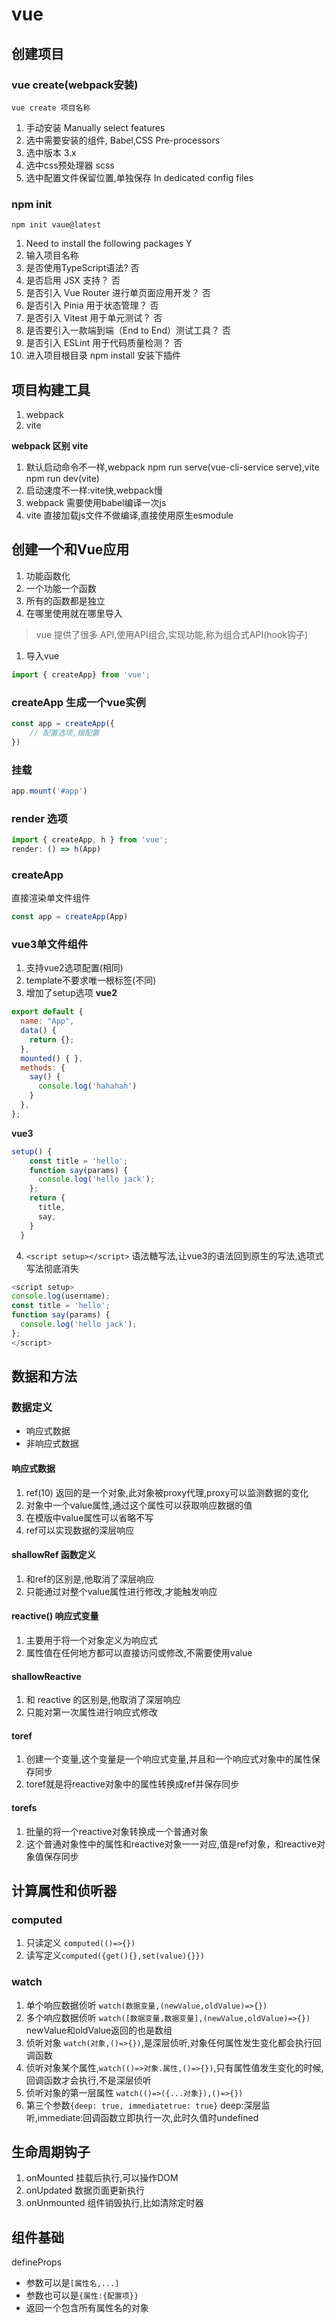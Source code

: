 # vue

## 创建项目

### vue create(webpack安装)
```shell
vue create 项目名称
```

1. 手动安装 Manually select features
2. 选中需要安装的组件, Babel,CSS Pre-processors
3. 选中版本 3.x
4. 选中css预处理器 scss
5. 选中配置文件保留位置,单独保存  In dedicated config files

### npm init
```shell
npm init vaue@latest
```
1. Need to install the following packages Y
2. 输入项目名称
3. 是否使用TypeScript语法? 否
4. 是否启用 JSX 支持？ 否
5. 是否引入 Vue Router 进行单页面应用开发？ 否
6. 是否引入 Pinia 用于状态管理？ 否
7. 是否引入 Vitest 用于单元测试？ 否
8. 是否要引入一款端到端（End to End）测试工具？ 否
9. 是否引入 ESLint 用于代码质量检测？ 否
10. 进入项目根目录 npm install 安装下插件

## 项目构建工具
1. webpack
2. vite

**webpack 区别 vite**
1. 默认启动命令不一样,webpack npm run serve(vue-cli-service serve),vite npm run dev(vite)
2. 启动速度不一样:vite快,webpack慢
3. webpack 需要使用babel编译一次js
4. vite 直接加载js文件不做编译,直接使用原生esmodule


## 创建一个和Vue应用

1. 功能函数化
2. 一个功能一个函数
3. 所有的函数都是独立
4. 在哪里使用就在哪里导入

> vue 提供了很多 API,使用API组合,实现功能,称为组合式API(hook钩子)

1. 导入vue
```js
import { createApp} from 'vue';
```

### createApp 生成一个vue实例
```js
const app = createApp({
    // 配置选项,根配置
})
```

### 挂载
```js
app.mount('#app')
```

### render 选项
```js
import { createApp, h } from 'vue';
render: () => h(App)
```

### createApp
直接渲染单文件组件
```js
const app = createApp(App)
```

### vue3单文件组件

1. 支持vue2选项配置(相同)
2. template不要求唯一根标签(不同)
3. 增加了setup选项
**vue2**
```js
export default {
  name: "App",
  data() {
    return {};
  },
  mounted() { },
  methods: {
    say() {
      console.log('hahahah')
    }
  },
};
```
**vue3**
```js
setup() {
    const title = 'hello';
    function say(params) {
      console.log('hello jack');
    };
    return {
      title,
      say,
    }
  }
```
4. `<script setup></script>` 语法糖写法,让vue3的语法回到原生的写法,选项式写法彻底消失
```js
<script setup>
console.log(username);
const title = 'hello';
function say(params) {
  console.log('hello jack');
};
</script>
```

## 数据和方法

### 数据定义

- 响应式数据
- 非响应式数据

#### 响应式数据

1. ref(10) 返回的是一个对象,此对象被proxy代理,proxy可以监测数据的变化
2. 对象中一个value属性,通过这个属性可以获取响应数据的值
3. 在模版中value属性可以省略不写
4. ref可以实现数据的深层响应

#### shallowRef 函数定义

1. 和ref的区别是,他取消了深层响应
2. 只能通过对整个value属性进行修改,才能触发响应

#### reactive() 响应式变量

1. 主要用于将一个对象定义为响应式
2. 属性值在任何地方都可以直接访问或修改,不需要使用value


#### shallowReactive

1. 和 reactive 的区别是,他取消了深层响应
2. 只能对第一次属性进行响应式修改


#### toref

1. 创建一个变量,这个变量是一个响应式变量,并且和一个响应式对象中的属性保存同步
2. toref就是将reactive对象中的属性转换成ref并保存同步

#### torefs

1. 批量的将一个reactive对象转换成一个普通对象
2. 这个普通对象性中的属性和reactive对象一一对应,值是ref对象，和reactive对象值保存同步


## 计算属性和侦听器

### computed

1. 只读定义 `computed(()=>{})`
2. 读写定义`computed({get(){},set(value){}})`

### watch

1. 单个响应数据侦听 `watch(数据变量,(newValue,oldValue)=>{})`
2. 多个响应数据侦听 `watch([数据变量,数据变量],(newValue,oldValue)=>{})` newValue和oldValue返回的也是数组
3. 侦听对象 `watch(对象,()=>{})`,是深层侦听,对象任何属性发生变化都会执行回调函数
4. 侦听对象某个属性,`watch(()=>对象.属性,()=>{})`,只有属性值发生变化的时候,回调函数才会执行,不是深层侦听
5. 侦听对象的第一层属性 `watch(()=>({...对象}),()=>{})`
6. 第三个参数`{deep: true, immediatetrue: true}` deep:深层监听,immediate:回调函数立即执行一次,此时久值时undefined


## 生命周期钩子

1. onMounted    挂载后执行,可以操作DOM
2. onUpdated    数据页面更新执行
3. onUnmounted  组件销毁执行,比如清除定时器


## 组件基础

defineProps

- 参数可以是`[属性名,...]`
- 参数也可以是`{属性:{配置项}}`
- 返回一个包含所有属性名的对象



